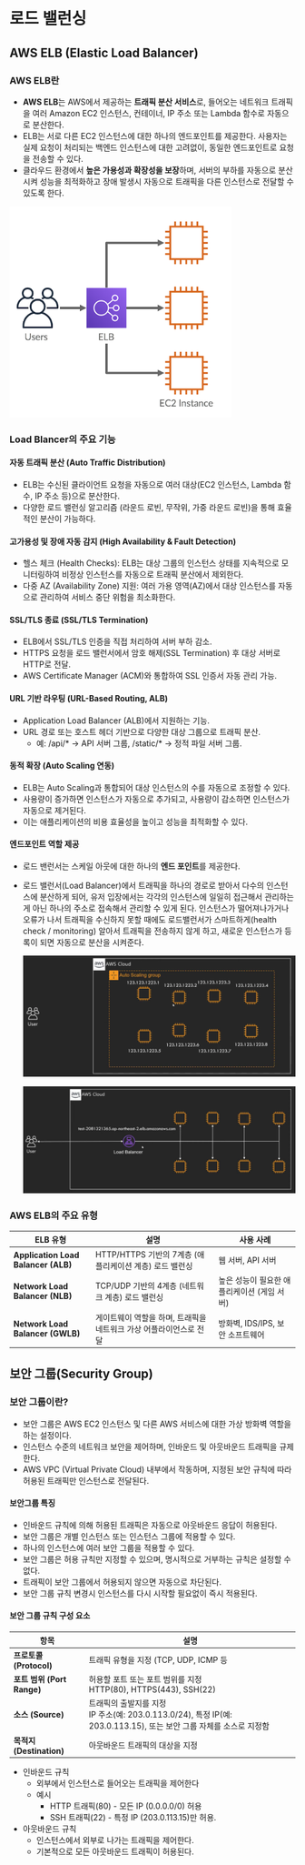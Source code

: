 # 로드 밸런싱

## AWS ELB (Elastic Load Balancer)
### AWS ELB란
- **AWS ELB**는 AWS에서 제공하는 **트래픽 분산 서비스**로, 들어오는 네트워크 트래픽을 여러 Amazon EC2 인스턴스, 컨테이너, IP 주소 또는 Lambda 함수로 자동으로 분산한다.
- ELB는 서로 다른 EC2 인스턴스에 대한 하나의 엔드포인트를 제공한다. 사용자는 실제 요청이 처리되는 백엔드 인스턴스에 대한 고려없이, 동일한 엔드포인트로 요청을 전송할 수 있다.
- 클라우드 환경에서 **높은 가용성과 확장성을 보장**하며, 서버의 부하를 자동으로 분산시켜 성능을 최적화하고 장애 발생시 자동으로 트래픽을 다른 인스턴스로 전달할 수 있도록 한다.

![ELB](../images/4/4-1.png)

### Load Blancer의 주요 기능
#### 자동 트래픽 분산 (Auto Traffic Distribution)
- ELB는 수신된 클라이언트 요청을 자동으로 여러 대상(EC2 인스턴스, Lambda 함수, IP 주소 등)으로 분산한다.
- 다양한 로드 밸런싱 알고리즘 (라운드 로빈, 무작위, 가중 라운드 로빈)을 통해 효율적인 분산이 가능하다.
  
#### 고가용성 및 장애 자동 감지 (High Availability & Fault Detection)
- 헬스 체크 (Health Checks): ELB는 대상 그룹의 인스턴스 상태를 지속적으로 모니터링하여 비정상 인스턴스를 자동으로 트래픽 분산에서 제외한다.
- 다중 AZ (Availability Zone) 지원: 여러 가용 영역(AZ)에서 대상 인스턴스를 자동으로 관리하여 서비스 중단 위험을 최소화한다.

#### SSL/TLS 종료 (SSL/TLS Termination)
- ELB에서 SSL/TLS 인증을 직접 처리하여 서버 부하 감소.
- HTTPS 요청을 로드 밸런서에서 암호 해제(SSL Termination) 후 대상 서버로 HTTP로 전달.
- AWS Certificate Manager (ACM)와 통합하여 SSL 인증서 자동 관리 가능.

#### URL 기반 라우팅 (URL-Based Routing, ALB)
- Application Load Balancer (ALB)에서 지원하는 기능.
- URL 경로 또는 호스트 헤더 기반으로 다양한 대상 그룹으로 트래픽 분산.
  - 예: /api/* → API 서버 그룹, /static/* → 정적 파일 서버 그룹.
  
#### 동적 확장 (Auto Scaling 연동)
- ELB는 Auto Scaling과 통합되어 대상 인스턴스의 수를 자동으로 조정할 수 있다.
- 사용량이 증가하면 인스턴스가 자동으로 추가되고, 사용량이 감소하면 인스턴스가 자동으로 제거된다.
- 이는 애플리케이션의 비용 효율성을 높이고 성능을 최적화할 수 있다.

#### 엔드포인트 역할 제공
- 로드 밴런서는 스케일 아웃에 대한 하나의 **엔드 포인트**를 제공한다.
- 로드 밸런서(Load Balancer)에서 트래픽을 하나의 경로로 받아서 다수의 인스턴스에 분산하게 되어, 유저 입장에서는 각각의 인스턴스에 일일히 접근해서 관리하는게 아닌 하나의 주소로 접속해서 관리할 수 있게 된다. 인스턴스가 떨어져나가거나 오류가 나서 트래픽을 수신하지 못할 때에도 로드밸런서가 스마트하게(health check / monitoring) 알아서 트래픽을 전송하지 않게 하고, 새로운 인스턴스가 등록이 되면 자동으로 분산을 시켜준다.

  ![ELB](../images/4/4-2-1.png)

  ![ELB](../images/4/4-2-2.png)

### AWS ELB의 주요 유형

| ELB 유형 | 설명 | 사용 사례 |
|---|---|---|
| **Application Load Balancer (ALB)** | HTTP/HTTPS 기반의 7계층 (애플리케이션 계층) 로드 밸런싱 | 웹 서버, API 서버 |
| **Network Load Balancer (NLB)** | TCP/UDP 기반의 4계층 (네트워크 계층) 로드 밸런싱 | 높은 성능이 필요한 애플리케이션 (게임 서버) |
| **Network Load Balancer (GWLB)** | 게이트웨이 역할을 하며, 트래픽을 네트워크 가상 어플라이언스로 전달 | 방화벽, IDS/IPS, 보안 소프트웨어 |

## 보안 그룹(Security Group)

### 보안 그룹이란?
- 보안 그룹은 AWS EC2 인스턴스 및 다른 AWS 서비스에 대한 가상 방화벽 역할을 하는 설정이다.
- 인스턴스 수준의 네트워크 보안을 제어하며, 인바운드 및 아웃바운드 트래픽을 규제한다.
- AWS VPC (Virtual Private Cloud) 내부에서 작동하며, 지정된 보안 규칙에 따라 허용된 트래픽만 인스턴스로 전달된다.

#### 보안그룹 특징
  - 인바운드 규칙에 의해 허용된 트래픽은 자동으로 아웃바운드 응답이 허용된다.
  - 보안 그룹은 개별 인스턴스 또는 인스턴스 그룹에 적용할 수 있다.
  - 하나의 인스턴스에 여러 보안 그룹을 적용할 수 있다.
  - 보안 그룹은 허용 규칙만 지정할 수 있으며, 명시적으로 거부하는 규칙은 설정할 수 없다.
  - 트래픽이 보안 그룹에서 허용되지 않으면 자동으로 차단된다.
  - 보안 그룹 규칙 변경시 인스턴스를 다시 시작할 필요없이 즉시 적용된다.

#### 보안 그룹 규칙 구성 요소

| 항목 | 설명 |
|---|---|
| **프로토콜 (Protocol)** | 트래픽 유형을 지정 (TCP, UDP, ICMP 등 |
| **포트 범위 (Port Range)** | 허용할 포트 또는 포트 범위를 지정<br>HTTP(80), HTTPS(443), SSH(22) |
| **소스 (Source)** | 트래픽의 출발지를 지정<br>IP 주소(예: 203.0.113.0/24),  특정 IP(예: 203.0.113.15), 또는 보안 그룹 자체를 소스로 지정함 |
| **목적지 (Destination)** | 아웃바운드 트래픽의 대상을 지정 |

- 인바운드 규칙
  - 외부에서 인스턴스로 들어오는 트래픽을 제어한다
  - 예시
    - HTTP 트래픽(80) - 모든 IP (0.0.0.0/0) 허용
    - SSH 트래픽(22) - 특정 IP (203.0.113.15)만 허용.
- 아웃바운드 규칙
  - 인스턴스에서 외부로 나가는 트래픽을 제어한다.
  - 기본적으로 모든 아웃바운드 트래픽이 허용된다.


